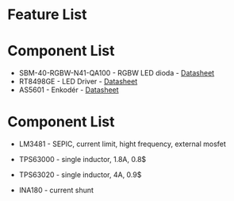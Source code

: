 # Feature List

# Component List

- SBM-40-RGBW-N41-QA100 - RGBW LED dioda - [Datasheet](https://cz.mouser.com/datasheet/2/245/Luminus_SBM40_Datasheet-540764.pdf)
- RT8498GE - LED Driver - [Datasheet](https://www.richtek.com/assets/product_file/RT8498/DS8498-01.pdf)
- AS5601 - Enkodér - [Datasheet](https://ams.com/documents/20143/36005/AS5601_DS000395_3-00.pdf)


# Component List

- LM3481 - SEPIC, current limit, hight frequency, external mosfet
- TPS63000 - single inductor, 1.8A, 0.8$
- TPS63020 - single inductor, 4A, 0.9$

- INA180 - current shunt